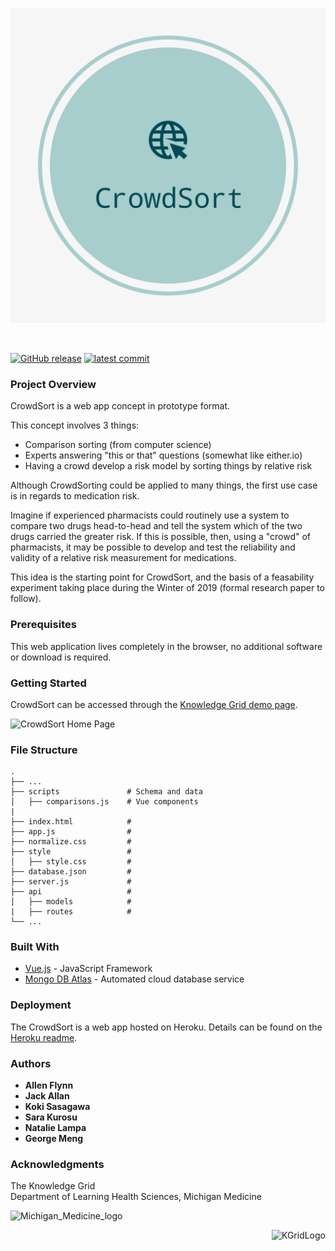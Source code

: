 
![CrowdSort Logo](/images/crowdsort_logo.png)

&nbsp;&nbsp;&nbsp;&nbsp;&nbsp;&nbsp;&nbsp;&nbsp;&nbsp;&nbsp;&nbsp;&nbsp;&nbsp;&nbsp;&nbsp;&nbsp;&nbsp;&nbsp;&nbsp;
<!--![last commit](https://img.shields.io/github/last-commit/jack-allan/kgrid-demos/crowdsort.svg?colorB=brightgreen)-->
[![GitHub release](https://img.shields.io/github/release/kgrid-demos/crowdsort.svg?style=flat&logo=appveyor)](https://github.com/kgrid-demos/crowdsort/releases/)
[![latest commit](https://img.shields.io/github/last-commit/kgrid-demos/crowdsort.svg?colorB=brightgreen)](https://github.com/kgrid-demos/crowdsort/commits/)



### Project Overview

CrowdSort is a web app concept in prototype format.

This concept involves 3 things:
  * Comparison sorting (from computer science)
  * Experts answering "this or that" questions (somewhat like either.io)
  * Having a crowd develop a risk model by sorting things by relative risk

Although CrowdSorting could be applied to many things, the first use case is in regards to medication risk. 

Imagine if experienced pharmacists could routinely use a system to compare two drugs head-to-head and tell the system which of the two drugs carried the greater risk. If this is possible, then, using a "crowd" of pharmacists, it may be possible to develop and test the reliability and validity of a relative risk measurement for medications. 

This idea is the starting point for CrowdSort, and the basis of a feasability experiment taking place during the Winter of 2019 (formal research paper to follow).



### Prerequisites

This web application lives completely in the browser, no additional software or download is required.


### Getting Started

CrowdSort can be accessed through the [Knowledge Grid demo page](http://demo.kgrid.org/crowdsort/).


![CrowdSort Home Page](https://i.imgur.com/2b8RRcE.png)

### File Structure

    .
    ├── ...
    ├── scripts               # Schema and data
    │   ├── comparisons.js    # Vue components
    |
    ├── index.html            # 
    ├── app.js                # 
    ├── normalize.css         # 
    ├── style                 # 
    │   ├── style.css         # 
    ├── database.json         # 
    ├── server.js             # 
    ├── api                   # 
    │   ├── models            #
    |   ├── routes            #
    └── ...


### Built With

* [Vue.js](https://vuejs.org/) - JavaScript Framework
* [Mongo DB Atlas](https://www.mongodb.com/cloud/atlas) - Automated cloud database service


### Deployment

The CrowdSort is a web app hosted on Heroku. Details can be found on the [Heroku readme](heroku.md).

### Authors

* **Allen Flynn**
* **Jack Allan**
* **Koki Sasagawa**
* **Sara Kurosu** 
* **Natalie Lampa**  
* **George Meng**


### Acknowledgments

The Knowledge Grid\
Department of Learning Health Sciences, Michigan Medicine

<img src="https://i.imgur.com/G0fr4DT.png" alt="Michigan_Medicine_logo" height="50"/>
<p align="right"><img src="https://i.imgur.com/IFIBLeO.png" alt="KGridLogo" width="70"/></p>

